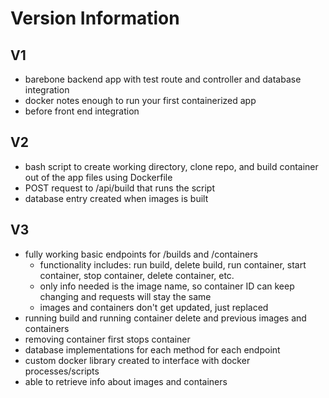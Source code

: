 # Version Information

## V1

- barebone backend app with test route and controller and database integration
- docker notes enough to run your first containerized app
- before front end integration

## V2

- bash script to create working directory, clone repo, and build container out of the app files using Dockerfile 
- POST request to /api/build that runs the script
- database entry created when images is built

## V3

- fully working basic endpoints for /builds and /containers
    - functionality includes: run build, delete build, run container, start container, stop container, delete container, etc.
    - only info needed is the image name, so container ID can keep changing and requests will stay the same
    - images and containers don't get updated, just replaced
- running build and running container delete and previous images and containers
- removing container first stops container
- database implementations for each method for each endpoint
- custom docker library created to interface with docker processes/scripts
- able to retrieve info about images and containers